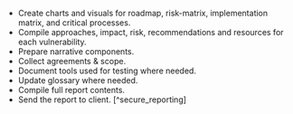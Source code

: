
  * Create charts and visuals for roadmap, risk-matrix, implementation matrix, and critical processes.
  * Compile approaches, impact, risk, recommendations and resources for each vulnerability.
  * Prepare narrative components.
  * Collect agreements & scope.
  * Document tools used for testing where needed.
  * Update glossary where needed.
  * Compile full report contents.
  * Send the report to client. [^secure_reporting]
